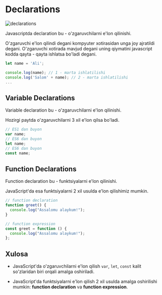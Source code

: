 # Declarations

![declarations](https://i.ibb.co/Y3BmyPX/declarations.png)

Javascriptda declaration bu - o'zgaruvchilarni e'lon qilinishi.

O'zgaruvchi e'lon qilindi degani kompyuter xotirasidan unga joy ajratildi degani. O'zgaruvchi xotirada mavjud degani uning qiymatini javascript kodda qayta - qayta ishlatsa bo'ladi degani.

```js
let name = 'Ali';

console.log(name); // 1 - marta ishlatilishi
console.log('Salom' + name); // 2 - marta ishlatilishi
...
```

## Variable Declarations

Variable declaration bu - o'zgaruvchilarni e'lon qilinishi.

Hozirgi paytda o'zgaruvchilarni 3 xil e'lon qilsa bo'ladi.

```js
// ES1 dan buyon
var name;
// ES6 dan buyon
let name;
// ES6 dan buyon
const name;
```

## Function Declarations

Function declaration bu - funktsiyalarni e'lon qilinishi.

JavaScript'da esa funktsiyalarni 2 xil usulda e'lon qilishimiz mumkin.

```js
// function declaration
function greet() {
  console.log("Assalomu alaykum!");
}

// function expression
const greet = function () {
  console.log("Assalomu alaykum!");
};
```

## Xulosa

- JavaScript'da o'zgaruvchilarni e'lon qilish `var`, `let`, `const` kalit so'zlaridan biri orqali amalga oshiriladi.

- JavaScript'da funktsiyalarni e'lon qilish 2 xil usulda amalga oshirilishi mumkin: **function declaration** va **function expression**.
